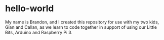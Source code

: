 # hello-world

My name is Brandon, and I created this repository for use with my two kids, Gian and Callan, as we learn to code together in support of using our Little Bits, Arduino and Raspberry Pi 3.
